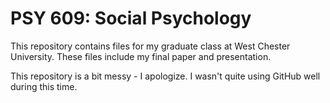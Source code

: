 # PSY 609: Social Psychology

This repository contains files for my graduate class at West Chester University.
These files include my final paper and presentation.

This repository is a bit messy - I apologize.
I wasn't quite using GitHub well during this time.
